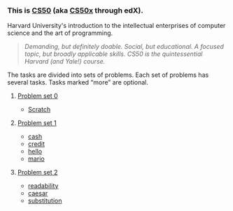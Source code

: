 ### This is [CS50](https://cs50.harvard.edu/x/2020/syllabus/) (aka [CS50x](https://www.edx.org/course/cs50s-introduction-to-computer-science) through edX).
 
Harvard University's introduction to the intellectual enterprises of computer science and the art of programming.

>*Demanding, but definitely doable. Social, but educational. A focused topic, but broadly applicable skills. CS50 is
 the quintessential Harvard (and Yale!) course.*


The tasks are divided into sets of problems. Each set of problems has several tasks. Tasks marked “more” are optional.

1. [Problem set 0](pset0)
    
    * [Scratch](pset0/scratch) 

2. [Problem set 1](pset1)

    * [cash](pset1/cash)
    * [credit](pset1/credit)
    * [hello](pset1/hello)
    * [mario](pset1/mario)

2. [Problem set 2](pset2)

    * [readability](pset2/readability)
    * [caesar](pset2/caesar)
    * [substitution](pset2/substitution)
   

